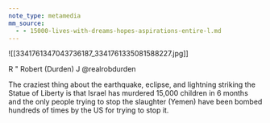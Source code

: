 ```yaml
---
note_type: metamedia
mm_source:
  - - 15000-lives-with-dreams-hopes-aspirations-entire-l.md
---
```


![[3341761347043736187_3341761335081588227.jpg]]

R " Robert (Durden)
J @realrobdurden

The craziest thing about the earthquake,
eclipse, and lightning striking the Statue
of Liberty is that Israel has murdered
15,000 children in 6 months and the only
people trying to stop the slaughter
(Yemen) have been bombed hundreds of
times by the US for trying to stop it.


